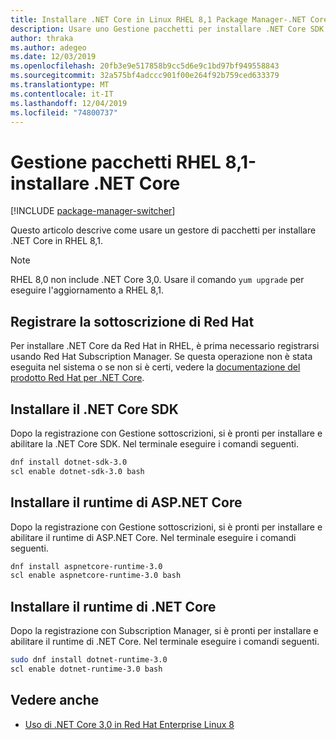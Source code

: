 ```yaml
---
title: Installare .NET Core in Linux RHEL 8,1 Package Manager-.NET Core
description: Usare uno Gestione pacchetti per installare .NET Core SDK e Runtime in RHEL 8,1.
author: thraka
ms.author: adegeo
ms.date: 12/03/2019
ms.openlocfilehash: 20fb3e9e517858b9cc5d6e9c1bd97bf949558843
ms.sourcegitcommit: 32a575bf4adccc901f00e264f92b759ced633379
ms.translationtype: MT
ms.contentlocale: it-IT
ms.lasthandoff: 12/04/2019
ms.locfileid: "74800737"
---
```

# <a name="rhel-81-package-manager---install-net-core"></a>Gestione pacchetti RHEL 8,1-installare .NET Core

[!INCLUDE [package-manager-switcher](includes/package-manager-switcher.md)]

Questo articolo descrive come usare un gestore di pacchetti per installare .NET Core in RHEL 8,1.

> [!NOTE]
> RHEL 8,0 non include .NET Core 3,0. Usare il comando `yum upgrade` per eseguire l'aggiornamento a RHEL 8,1.

## <a name="register-your-red-hat-subscription"></a>Registrare la sottoscrizione di Red Hat

Per installare .NET Core da Red Hat in RHEL, è prima necessario registrarsi usando Red Hat Subscription Manager. Se questa operazione non è stata eseguita nel sistema o se non si è certi, vedere la [documentazione del prodotto Red Hat per .NET Core](https://access.redhat.com/documentation/net_core/).

## <a name="install-the-net-core-sdk"></a>Installare il .NET Core SDK

Dopo la registrazione con Gestione sottoscrizioni, si è pronti per installare e abilitare la .NET Core SDK. Nel terminale eseguire i comandi seguenti.

```bash
dnf install dotnet-sdk-3.0
scl enable dotnet-sdk-3.0 bash
```

## <a name="install-the-aspnet-core-runtime"></a>Installare il runtime di ASP.NET Core

Dopo la registrazione con Gestione sottoscrizioni, si è pronti per installare e abilitare il runtime di ASP.NET Core. Nel terminale eseguire i comandi seguenti.

<!-- TODO: is this the correct value? Taken from the webpage but it doesn't have aspnet in the name -->
```bash
dnf install aspnetcore-runtime-3.0
scl enable aspnetcore-runtime-3.0 bash
```

## <a name="install-the-net-core-runtime"></a>Installare il runtime di .NET Core

Dopo la registrazione con Subscription Manager, si è pronti per installare e abilitare il runtime di .NET Core. Nel terminale eseguire i comandi seguenti.

```bash
sudo dnf install dotnet-runtime-3.0
scl enable dotnet-runtime-3.0 bash
```

## <a name="see-also"></a>Vedere anche

- [Uso di .NET Core 3,0 in Red Hat Enterprise Linux 8](https://access.redhat.com/documentation/en-us/net_core/3.0/html/getting_started_guide_for_rhel_8/gs_install_dotnet)
